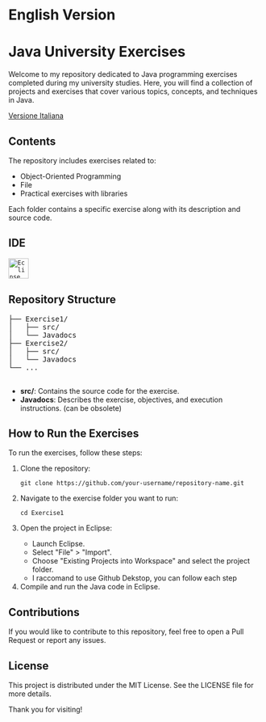 <!DOCTYPE html>
<html lang="en" lang="it">
<head>
    <meta charset="UTF-8">
    <meta name="viewport" content="width=device-width, initial-scale=1.0"> 
</head>
<body>
    <h1 id="englishVersion">English Version </h1>
    <h1>Java University Exercises</h1>
    <p>Welcome to my repository dedicated to Java programming exercises completed during my university studies. Here, you will find a collection of projects and exercises that cover various topics, concepts, and techniques in Java.</p>
    <p><a href="#italianVersion">Versione Italiana</a></p>
    <h2>Contents</h2>
    <p>The repository includes exercises related to:</p>
    <ul>
        <li>Object-Oriented Programming</li>
        <li>File</li>
        <li>Practical exercises with libraries</li>
    </ul>
    <p>Each folder contains a specific exercise along with its description and source code.<p>
    <h2>IDE</h2>
    <code><img alt="Eclipse" width="40px" src="https://cdn.freebiesupply.com/logos/large/2x/eclipse-11-logo-png-transparent.png"/></code>
    <h2>Repository Structure</h2>
    <pre>
├── Exercise1/
│   ├── src/
│   └── Javadocs
├── Exercise2/
│   ├── src/
│   └── Javadocs
└── ...
    </pre>
    <ul>
        <li><strong>src/</strong>: Contains the source code for the exercise.</li>
        <li><strong>Javadocs</strong>: Describes the exercise, objectives, and execution instructions.
        (can be obsolete)</li>
    </ul>
    <h2>How to Run the Exercises</h2>
    <p>To run the exercises, follow these steps:</p>
    <ol>
        <li>Clone the repository:</li>
        <pre><code>git clone https://github.com/your-username/repository-name.git</code></pre>
        <li>Navigate to the exercise folder you want to run:</li>
        <pre><code>cd Exercise1</code></pre>
        <li>Open the project in Eclipse:</li>
        <ul>
            <li>Launch Eclipse.</li>
            <li>Select "File" &gt; "Import".</li>
            <li>Choose "Existing Projects into Workspace" and select the project folder.</li>
          <li>I raccomand to use Github Dekstop, you can follow each step</li>
        </ul>
        <li>Compile and run the Java code in Eclipse.</li>
    </ol>
    <h2>Contributions</h2>
    <p>If you would like to contribute to this repository, feel free to open a Pull Request or report any issues.</p>
    <h2>License</h2>
    <p>This project is distributed under the MIT License. See the LICENSE file for more details.</p>
    <p>Thank you for visiting!</p>
</body>
</html>

